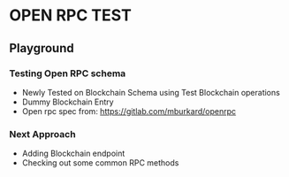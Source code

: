 # OPEN RPC TEST

## Playground

### Testing Open RPC schema

- Newly Tested on Blockchain Schema using Test Blockchain operations
- Dummy Blockchain Entry
- Open rpc spec from: https://gitlab.com/mburkard/openrpc


### Next Approach

- Adding Blockchain endpoint
- Checking out some common RPC methods
